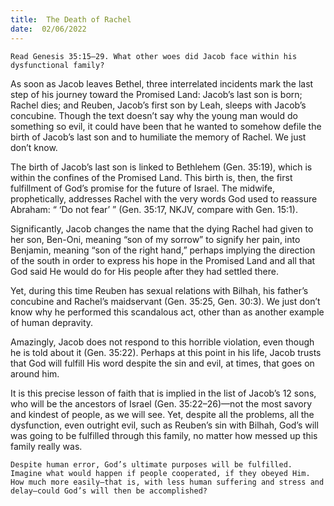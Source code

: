 ```yaml
---
title:  The Death of Rachel
date:  02/06/2022
---
```


`Read Genesis 35:15–29. What other woes did Jacob face within his dysfunctional family?`

As soon as Jacob leaves Bethel, three interrelated incidents mark the last step of his journey toward the Promised Land: Jacob’s last son is born; Rachel dies; and Reuben, Jacob’s first son by Leah, sleeps with Jacob’s concubine. Though the text doesn’t say why the young man would do something so evil, it could have been that he wanted to somehow defile the birth of Jacob’s last son and to humiliate the memory of Rachel. We just don’t know.

The birth of Jacob’s last son is linked to Bethlehem (Gen. 35:19), which is within the confines of the Promised Land. This birth is, then, the first fulfillment of God’s promise for the future of Israel. The midwife, prophetically, addresses Rachel with the very words God used to reassure Abraham: “ ‘Do not fear’ ” (Gen. 35:17, NKJV, compare with Gen. 15:1).

Significantly, Jacob changes the name that the dying Rachel had given to her son, Ben-Oni, meaning “son of my sorrow” to signify her pain, into Benjamin, meaning “son of the right hand,” perhaps implying the direction of the south in order to express his hope in the Promised Land and all that God said He would do for His people after they had settled there.

Yet, during this time Reuben has sexual relations with Bilhah, his father’s concubine and Rachel’s maidservant (Gen. 35:25, Gen. 30:3). We just don’t know why he performed this scandalous act, other than as another example of human depravity.

Amazingly, Jacob does not respond to this horrible violation, even though he is told about it (Gen. 35:22). Perhaps at this point in his life, Jacob trusts that God will fulfill His word despite the sin and evil, at times, that goes on around him.

It is this precise lesson of faith that is implied in the list of Jacob’s 12 sons, who will be the ancestors of Israel (Gen. 35:22–26)—not the most savory and kindest of people, as we will see. Yet, despite all the problems, all the dysfunction, even outright evil, such as Reuben’s sin with Bilhah, God’s will was going to be fulfilled through this family, no matter how messed up this family really was.

`Despite human error, God’s ultimate purposes will be fulfilled. Imagine what would happen if people cooperated, if they obeyed Him. How much more easily—that is, with less human suffering and stress and delay—could God’s will then be accomplished?`